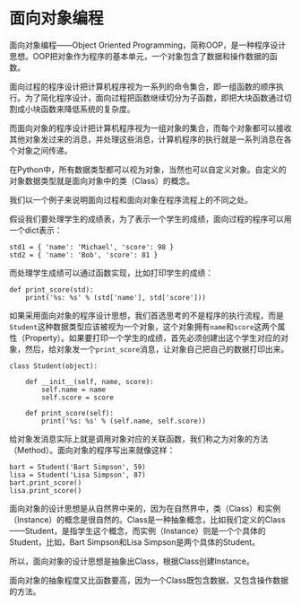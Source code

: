 # 面向对象编程


面向对象编程——Object Oriented Programming，简称OOP，是一种程序设计思想。OOP把对象作为程序的基本单元，一个对象包含了数据和操作数据的函数。


面向过程的程序设计把计算机程序视为一系列的命令集合，即一组函数的顺序执行。为了简化程序设计，面向过程把函数继续切分为子函数，即把大块函数通过切割成小块函数来降低系统的复杂度。


而面向对象的程序设计把计算机程序视为一组对象的集合，而每个对象都可以接收其他对象发过来的消息，并处理这些消息，计算机程序的执行就是一系列消息在各个对象之间传递。


在Python中，所有数据类型都可以视为对象，当然也可以自定义对象。自定义的对象数据类型就是面向对象中的类（Class）的概念。


我们以一个例子来说明面向过程和面向对象在程序流程上的不同之处。


假设我们要处理学生的成绩表，为了表示一个学生的成绩，面向过程的程序可以用一个dict表示：


```
std1 = { 'name': 'Michael', 'score': 98 }
std2 = { 'name': 'Bob', 'score': 81 }
```


而处理学生成绩可以通过函数实现，比如打印学生的成绩：


```
def print_score(std):
    print('%s: %s' % (std['name'], std['score']))
```


如果采用面向对象的程序设计思想，我们首选思考的不是程序的执行流程，而是`Student`这种数据类型应该被视为一个对象，这个对象拥有`name`和`score`这两个属性（Property）。如果要打印一个学生的成绩，首先必须创建出这个学生对应的对象，然后，给对象发一个`print_score`消息，让对象自己把自己的数据打印出来。


```
class Student(object):

    def __init__(self, name, score):
        self.name = name
        self.score = score

    def print_score(self):
        print('%s: %s' % (self.name, self.score))
```


给对象发消息实际上就是调用对象对应的关联函数，我们称之为对象的方法（Method）。面向对象的程序写出来就像这样：


```
bart = Student('Bart Simpson', 59)
lisa = Student('Lisa Simpson', 87)
bart.print_score()
lisa.print_score()
```


面向对象的设计思想是从自然界中来的，因为在自然界中，类（Class）和实例（Instance）的概念是很自然的。Class是一种抽象概念，比如我们定义的Class——Student，是指学生这个概念，而实例（Instance）则是一个个具体的Student，比如，Bart
 Simpson和Lisa Simpson是两个具体的Student。


所以，面向对象的设计思想是抽象出Class，根据Class创建Instance。


面向对象的抽象程度又比函数要高，因为一个Class既包含数据，又包含操作数据的方法。
